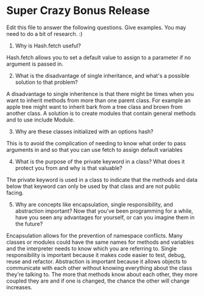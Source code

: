 # Super Crazy Bonus Release

Edit this file to answer the following questions. Give examples. You may need to do a bit of research. :)

1. Why is Hash.fetch useful?

Hash.fetch allows you to set a default value to assign to a parameter if no argument is passed in. 

2. What is the disadvantage of single inheritance, and what's a possible solution to that problem?

A disadvantage to single inheritence is that there might be times when you want to inherit methods from more than one parent class. For example an apple tree might want to inherit bark from a tree class and brown from another class. A solution is to create modules that contain general methods and to use include Module.

3. Why are these classes initialized with an options hash?

This is to avoid the complication of needing to know what order to pass arguments in and so that you can use fetch to assign default variables

4. What is the purpose of the private keyword in a class? What does it protect you from and why is that valuable?

The private keyword is used in a class to indicate that the methods and data below that keyword can only be used by that class and are not public facing.

5. Why are concepts like encapsulation, single responsibility, and abstraction important? Now that you've been programming for a while, have you seen any advantages for yourself, or can you imagine them in the future?

Encapsulation allows for the prevention of namespace conflicts. Many classes or modules could have the same names for methods and variables and the interpreter needs to know which you are referring to. Single responsibility is important because it makes code easier to test, debug, reuse and refactor. Abstraction is important because it allows objects to communicate with each other without knowing everything about the class they're talking to. The more that methods know about each other, they more coupled they are and if one is changed, the chance the other will change increases.